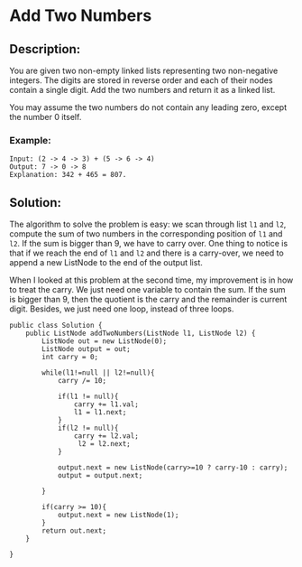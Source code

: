 # Add Two Numbers

## Description:

You are given two non-empty linked lists representing two non-negative integers. The digits are stored in reverse order and each of their nodes contain a single digit. Add the two numbers and return it as a linked list.

You may assume the two numbers do not contain any leading zero, except the number 0 itself.

### Example:
```
Input: (2 -> 4 -> 3) + (5 -> 6 -> 4)
Output: 7 -> 0 -> 8
Explanation: 342 + 465 = 807.
```

## Solution:

The algorithm to solve the problem is easy: we scan through list `l1` and `l2`, compute the sum of two numbers in the corresponding position of `l1` and `l2`. If the sum is bigger than 9, we have to carry over. One thing to notice is that if we reach the end of `l1` and `l2` and there is a carry-over, we need to append a new ListNode to the end of the output list.

When I looked at this problem at the second time, my improvement is in how to treat the carry. We just need one variable to contain the sum. If the sum is bigger than 9, then the quotient is the carry and the remainder is current digit. Besides, we just need one loop, instead of three loops.

```
public class Solution {
    public ListNode addTwoNumbers(ListNode l1, ListNode l2) {
        ListNode out = new ListNode(0);
        ListNode output = out;
        int carry = 0;
        
        while(l1!=null || l2!=null){
            carry /= 10;
            
            if(l1 != null){
                carry += l1.val;
                l1 = l1.next;
            }
            if(l2 != null){
                carry += l2.val;
                 l2 = l2.next;
            }
            
            output.next = new ListNode(carry>=10 ? carry-10 : carry);
            output = output.next;

        }
       
        if(carry >= 10){
            output.next = new ListNode(1);          
        }
        return out.next;
    }
    
}
```
